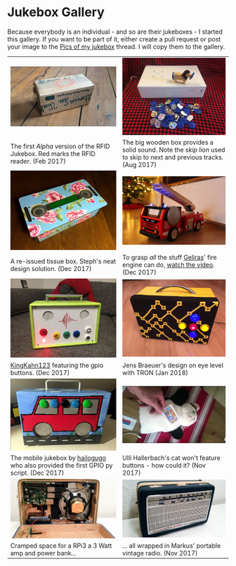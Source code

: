 
# Jukebox Gallery
Because everybody is an individual - and so are their jukeboxes - I started this gallery. If you want to be part of it, either create a pull request or post your image to the [Pics of my jukebox](https://github.com/MiczFlor/RPi-Jukebox-RFID/issues/5) thread. I will copy them to the gallery.

|  |  |
| --- | --- |
| ![Caption](img/gallery/Alpha-20170310_w800-01.jpg "Caption") | ![Caption](img/gallery/Elsa-20171210_w800-01.jpg "Caption") |
| The first *Alpha* version of the RFID Jukebox. Red marks the RFID reader. (Feb 2017) | The big wooden box provides a solid sound. Note the *skip lion* used to skip to next and previous tracks. (Aug 2017) |
| ![Caption](img/gallery/Steph-20171215_w800-01.jpg "Caption") | ![Caption](img/gallery/Geliras-20171228-Jukebox-01-w800.jpg "Caption") |
| A re-issued tissue box. Steph's neat design solution. (Dec 2017) | To grasp *all* the stuff [Geliras](https://github.com/Geliras)' fire engine can do, [watch the video](https://youtu.be/DbpXD0Y3a-Q). (Dec 2017) |
| ![Caption](img/gallery/KingKahn-20180101-Jukebox-01-w800.jpg "Caption") | ![Caption](img/gallery/Jens-Braeuer-Jan-2018-w800-01.jpg "Caption") |
| [KingKahn123](https://github.com/KingKahn123) featuring the gpio buttons. (Dec 2017) | Jens Braeuer's design on eye level with TRON (Jan 2018) |
| ![Caption](img/gallery/hailogugo-20171222-w800-01.jpg "Caption") | ![Caption](img/gallery/UlliH-20171210_w800-01.jpg "Caption") |
| The mobile jukebox by [hailogugo](https://github.com/hailogugo) who also provided the first GPIO py script. (Dec 2017) | Ulli Hallerbach's cat won't feature buttons - how could it? (Nov 2017) |
| ![Caption](img/gallery/Markus-20171218_w800-01.jpg "Caption") | ![Caption](img/gallery/Markus-20171218_w800-02.jpg "Caption") |
| Cramped space for a RPi3 a 3 Watt amp and power bank... | ... all wrapped in Markus' portable vintage radio. (Nov 2017)  |

